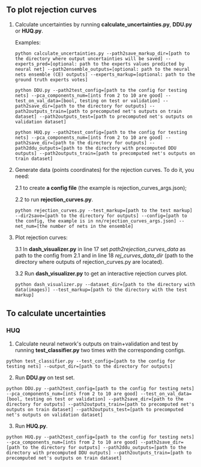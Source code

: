 ## To plot rejection curves
1. Calculate uncertainties by running **calculate_uncertainties.py**, **DDU.py** or **HUQ.py**.

   Examples:

   `python calculate_uncertainties.py --path2save_markup_dir=[path to the directory where output uncertainties will be saved] --experts_pred=[optional: path to the experts values predicted by neural net] --path2ensemble_outputs=[optional: path to the neural nets ensemble (CE) outputs] --experts_markup=[optional: path to the ground truth experts votes]`

   `python DDU.py --path2test_config=[path to the config for testing nets] --pca_components_num=[ints from 2 to 10 are good] --test_on_val_data=[bool, testing on test or validation] --path2save_dir=[path to the directory for outputs] --path2outputs_train=[path to precomputed net's outputs on train dataset] --path2outputs_test=[path to precomputed net's outputs on validation dataset]`

   `python HUQ.py --path2test_config=[path to the config for testing nets] --pca_components_num=[ints from 2 to 10 are good] --path2save_dir=[path to the directory for outputs] --path2ddu_outputs=[path to the directory with precomputed DDU outputs] --path2outputs_train=[path to precomputed net's outputs on train dataset]`

2. Generate data (points coordinates) for the rejection curves. To do it, you need:

   2.1 to create **a config file** (the example is rejection_curves_args.json);

   2.2 to run **rejection_curves.py**.

   `python rejection_curves.py --test_markup=[path to the test markup] --dir2save=[path to the directory for outputs] --config=[path to the config, the example is in nn/rejection_curves_args.json] --net_num=[the number of nets in the ensemble]`

3. Plot rejection curves:
   
   3.1 In **dash_visualizer.py** in line 17 set *path2rejection_curves_data* as path to the config from 2.1 and in line 18 *rej_curves_data_dir* (path to the directory where outputs of rejection_curves.py are located).

   3.2 Run **dash_visualizer.py** to get an interactive rejection curves plot.

   `python dash_visualizer.py --dataset_dir=[path to the directory with data(images)] --test_markup=[path to the directory with the test markup]`

## To calculate uncertainties
### HUQ
1. Calculate neural network's outputs on train+validation and test by running **test_classifier.py** two times with the corresponding configs.

 `python test_classifier.py --test_config=[path to the config for testing nets] --output_dir=[path to the directory for outputs]`

2. Run **DDU.py** on test set.

`python DDU.py --path2test_config=[path to the config for testing nets] --pca_components_num=[ints from 2 to 10 are good] --test_on_val_data=[bool, testing on test or validation] --path2save_dir=[path to the directory for outputs] --path2outputs_train=[path to precomputed net's outputs on train dataset] --path2outputs_test=[path to precomputed net's outputs on validation dataset]`

3. Run **HUQ.py**.

 `python HUQ.py --path2test_config=[path to the config for testing nets] --pca_components_num=[ints from 2 to 10 are good] --path2save_dir=[path to the directory for outputs] --path2ddu_outputs=[path to the directory with precomputed DDU outputs] --path2outputs_train=[path to precomputed net's outputs on train dataset]`